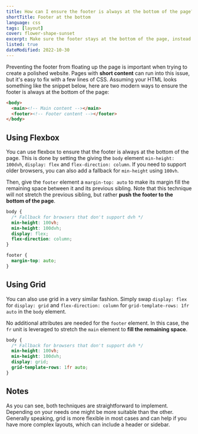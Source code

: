 ```yaml
---
title: How can I ensure the footer is always at the bottom of the page?
shortTitle: Footer at the bottom
language: css
tags: [layout]
cover: flower-shape-sunset
excerpt: Make sure the footer stays at the bottom of the page, instead of floating up when the content is too short.
listed: true
dateModified: 2022-10-30
---
```


Preventing the footer from floating up the page is important when trying to create a polished website. Pages with **short content** can run into this issue, but it's easy to fix with a few lines of CSS. Assuming your HTML looks something like the snippet below, here are two modern ways to ensure the footer is always at the bottom of the page:

```html
<body>
  <main><!-- Main content --></main>
  <footer><!-- Footer content --></footer>
</body>
```

## Using Flexbox

You can use flexbox to ensure that the footer is always at the bottom of the page. This is done by setting the giving the `body` element `min-height: 100dvh`, `display: flex` and `flex-direction: column`. If you need to support older browsers, you can also add a fallback for `min-height` using `100vh`.

<baseline-support featureId="viewport-unit-variants">
</baseline-support>

Then, give the `footer` element a `margin-top: auto` to make its margin fill the remaining space between it and its previous sibling. Note that this technique will not stretch the previous sibling, but rather **push the footer to the bottom of the page**.


```css
body {
  /* Fallback for browsers that don't support dvh */
  min-height: 100vh;
  min-height: 100dvh;
  display: flex;
  flex-direction: column;
}

footer {
  margin-top: auto;
}
```

## Using Grid

You can also use grid in a very similar fashion. Simply swap `display: flex` for `display: grid` and `flex-direction: column` for `grid-template-rows: 1fr auto` in the `body` element.

No additional attributes are needed for the `footer` element. In this case, the `fr` unit is leveraged to stretch the `main` element to **fill the remaining space**.

```css
body {
  /* Fallback for browsers that don't support dvh */
  min-height: 100vh;
  min-height: 100dvh;
  display: grid;
  grid-template-rows: 1fr auto;
}
```

## Notes

As you can see, both techniques are straightforward to implement. Depending on your needs one might be more suitable than the other. Generally speaking, grid is more flexible in most cases and can help if you have more complex layouts, which can include a header or sidebar.
